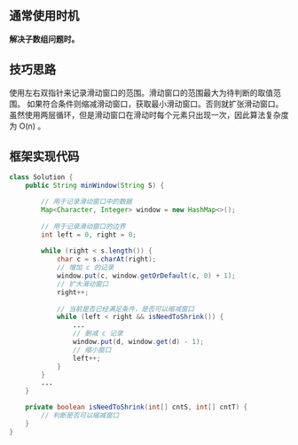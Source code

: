 ## 通常使用时机
**解决子数组问题时。**

## 技巧思路
使用左右双指针来记录滑动窗口的范围。滑动窗口的范围最大为待判断的取值范围。
如果符合条件则缩减滑动窗口，获取最小滑动窗口。否则就扩张滑动窗口。
虽然使用两层循环，但是滑动窗口在滑动时每个元素只出现一次，因此算法复杂度为 O(n) 。
## 框架实现代码
```java
class Solution {
    public String minWindow(String S) {

		// 用于记录滑动窗口中的数据
        Map<Character, Integer> window = new HashMap<>();
		
		// 用于记录滑动窗口的边界
        int left = 0, right = 0;
		
        while (right < s.length()) {
			char c = s.charAt(right);
			// 增加 c 的记录
			window.put(c, window.getOrDefault(c, 0) + 1);
			// 扩大滑动窗口
			right++;
			
			// 当前是否已经满足条件，是否可以缩减窗口
            while (left < right && isNeedToShrink()) {
				...
				// 删减 c 记录
				window.put(d, window.get(d) - 1);
                // 缩小窗口
                left++;
            }
        }
        ...
    }

    private boolean isNeedToShrink(int[] cntS, int[] cntT) {
        // 判断是否可以缩减窗口
    }
}
```
